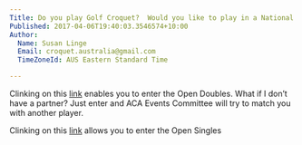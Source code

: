 ```yaml
---
Title: Do you play Golf Croquet?  Would you like to play in a National Tournament?
Published: 2017-04-06T19:40:03.3546574+10:00
Author:
  Name: Susan Linge
  Email: croquet.australia@gmail.com
  TimeZoneId: AUS Eastern Standard Time

---
```

Clinking on this [link](https://croquet-australia.com.au/tournaments/2017/gc/open-doubles) enables you to enter the Open Doubles.  What if I don’t have a partner?  Just enter and ACA Events Committee will try to match you with another player.

Clinking on this [link](https://croquet-australia.com.au/tournaments/2017/gc/open-singles) allows you to enter the Open Singles